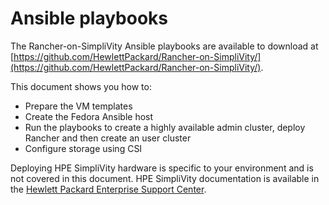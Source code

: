 # Ansible playbooks

The Rancher-on-SimpliVity Ansible playbooks are available to download at
[https://github.com/HewlettPackard/Rancher-on-SimpliVity/](https://github.com/HewlettPackard/Rancher-on-SimpliVity/).



This document shows you how to:

- Prepare the VM templates
- Create the Fedora Ansible host
- Run the playbooks to create a highly available admin cluster, deploy Rancher and then create an user cluster
- Configure storage using CSI


Deploying HPE SimpliVity hardware is specific to your environment and is not covered in this document.
HPE SimpliVity documentation is available in the [Hewlett Packard Enterprise Support Center](https://support.hpe.com/hpesc/public/home).


 
